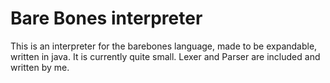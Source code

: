 # Bare Bones interpreter
This is an interpreter for the barebones language, made to be expandable, written in java. It is currently quite small. Lexer and Parser are included and written by me.
